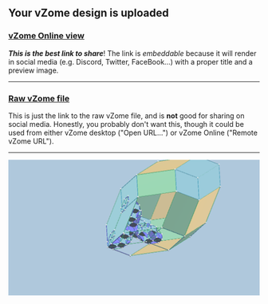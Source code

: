 ## Your vZome design is uploaded

### [vZome Online view][embed]

***This is the best link to share***!  The link is *embeddable* because it will render in social media (e.g. Discord, Twitter, FaceBook...) with a proper title and a preview image.

---

### [Raw vZome file][raw]

This is just the link to the raw vZome file, and is **not** good for
sharing on social media.
Honestly, you probably don't want this, though it could be used from either
vZome desktop ("Open URL...") or vZome Online ("Remote vZome URL").

---

![Image](<Tetra-6-zone-hybrid- in-zonohedron.png>)


[embed]: <https://vzome.com/app/embed.py?url=https://raw.githubusercontent.com/ThynStyx/vzome-sharing/main/2021/09/11/22-30-14-Tetra-6-zone-hybrid-%2Bin-zonohedron/Tetra-6-zone-hybrid-+in-zonohedron.vZome>
[raw]: <https://raw.githubusercontent.com/ThynStyx/vzome-sharing/main/2021/09/11/22-30-14-Tetra-6-zone-hybrid-+in-zonohedron/Tetra-6-zone-hybrid- in-zonohedron.vZome>
